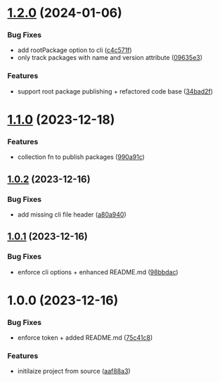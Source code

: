 # [1.2.0](https://github.com/tada5hi/workspaces-publish/compare/v1.1.0...v1.2.0) (2024-01-06)


### Bug Fixes

* add rootPackage option to cli ([c4c571f](https://github.com/tada5hi/workspaces-publish/commit/c4c571fc34c43db297d161dacb17764c0c390079))
* only track packages with name and version attribute ([09635e3](https://github.com/tada5hi/workspaces-publish/commit/09635e3c65944d9785aee9a81dd2614989138de2))


### Features

* support root package publishing + refactored code base ([34bad2f](https://github.com/tada5hi/workspaces-publish/commit/34bad2fe35155324423d587e71fe2cfa5a499835))

# [1.1.0](https://github.com/tada5hi/workspaces-publish/compare/v1.0.2...v1.1.0) (2023-12-18)


### Features

* collection fn to publish packages ([990a91c](https://github.com/tada5hi/workspaces-publish/commit/990a91cd6608eeaf70387c6eb757b34ec685ad5b))

## [1.0.2](https://github.com/tada5hi/workspaces-publish/compare/v1.0.1...v1.0.2) (2023-12-16)


### Bug Fixes

* add missing cli file header ([a80a940](https://github.com/tada5hi/workspaces-publish/commit/a80a940e684595c42d75c5f69cc97960338a9cc4))

## [1.0.1](https://github.com/tada5hi/workspaces-publish/compare/v1.0.0...v1.0.1) (2023-12-16)


### Bug Fixes

* enforce cli options + enhanced README.md ([98bbdac](https://github.com/tada5hi/workspaces-publish/commit/98bbdac5f331f8b055b926d5c1dcac7988331376))

# 1.0.0 (2023-12-16)


### Bug Fixes

* enforce token + added README.md ([75c41c8](https://github.com/tada5hi/workspaces-publish/commit/75c41c8d04e0a5490570ceb7d909d19bd66ae425))


### Features

* initilaize project from source ([aaf88a3](https://github.com/tada5hi/workspaces-publish/commit/aaf88a3a5cd6945692eb76710d94fd74185d10e9))
